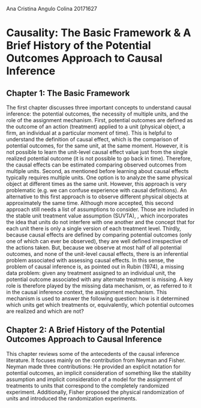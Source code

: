 Ana Cristina Angulo Colina
20171627

# Causality: The Basic Framework & A Brief History of the Potential Outcomes Approach to Causal Inference
## Chapter 1: The Basic Framework
The first chapter discusses three important concepts to understand causal inference: the potential outcomes, the necessity of multiple units, and the role of the assignment mechanism.
First, potential outcomes are defined as the outcome of an action (treatment) applied to a unit (physical object, a firm, an individual at a particular moment of time). This is helpful to understand the definition of causal effect, which is the comparison of potential outcomes, for the same unit, at the same moment. However, it is not possible to learn the unit-level causal effect value just from the single realized potential outcome (it is not possible to go back in time). Therefore, the causal effects can be estimated comparing observed outcomes from multiple units. 
Second, as mentioned before learning about causal effects typically requires multiple units. One option is to analyze the same physical object at different times as the same unit. However, this approach is very problematic (e.g. we can confuse experience with causal definitions). An alternative to this first approach is to observe different physical objects at approximately the same time. Although more accepted, this second approach still needs a list of assumptions to consider. Those are included in the stable unit treatment value assumption (SUVTA), , which incorporates the idea that units do not interfere with one another and the concept that for each unit there is only a single version of each treatment level.
Thirdly, because causal effects are defined by comparing potential outcomes (only one of which can ever be observed), they are well defined irrespective of the actions taken. But, because we observe at most half of all potential outcomes, and none of the unit-level causal effects, there is an inferential problem associated with assessing causal effects. In this sense, the problem of causal inference is, as pointed out in Rubin (1974), a missing data problem: given any treatment assigned to an individual unit, the potential outcome associated with any alternate treatment is missing. A key role is therefore played by the missing data mechanism, or, as referred to it in the causal inference context, the assignment mechanism. This mechanism is used to answer the following question: how is it determined which units get which treatments or, equivalently, which potential outcomes are realized and which are not? 

## Chapter 2: A Brief History of the Potential Outcomes Approach to Causal Inference
This chapter reviews some of the antecedents of the causal inference literature. It focuses mainly on the contribution from Neyman and Fisher.
Neyman made three contributions: He provided an explicit notation for potential outcomes, an implicit consideration of something like the stability assumption and implicit consideration of a model for the assignment of treatments to units that correspond to the completely randomized experiment. 
Additionally, Fisher proposed the physical randomization of units and introduced the randomization experiments. 
